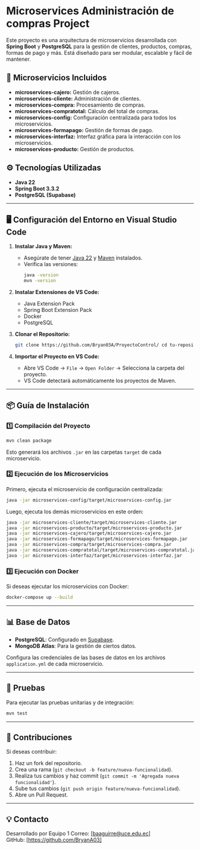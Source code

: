 
# Microservices Administración de compras Project

Este proyecto es una arquitectura de microservicios desarrollada con **Spring Boot** y **PostgreSQL** para la gestión de clientes, productos, compras, formas de pago y más. Está diseñado para ser modular, escalable y fácil de mantener.

## 🚀 Microservicios Incluidos

- **microservices-cajero:** Gestión de cajeros.
- **microservices-cliente:** Administración de clientes.
- **microservices-compra:** Procesamiento de compras.
- **microservices-compratotal:** Cálculo del total de compras.
- **microservices-config:** Configuración centralizada para todos los microservicios.
- **microservices-formapago:** Gestión de formas de pago.
- **microservices-interfaz:** Interfaz gráfica para la interacción con los microservicios.
- **microservices-producto:** Gestión de productos.

## ⚙️ Tecnologías Utilizadas

- **Java 22**
- **Spring Boot 3.3.2**
- **PostgreSQL (Supabase)**

---

## 🖥️ Configuración del Entorno en Visual Studio Code

1. **Instalar Java y Maven:**
   - Asegúrate de tener [Java 22](https://www.oracle.com/java/technologies/javase/jdk22-archive-downloads.html) y [Maven](https://maven.apache.org/download.cgi) instalados.
   - Verifica las versiones:
     ```bash
     java -version
     mvn -version
     ```

2. **Instalar Extensiones de VS Code:**
   - Java Extension Pack
   - Spring Boot Extension Pack
   - Docker
   - PostgreSQL

3. **Clonar el Repositorio:**
   ```bash
   git clone https://github.com/Bryan03A/ProyectoControl/ cd tu-repositorio
   ```

4. **Importar el Proyecto en VS Code:**
   - Abre VS Code → `File` → `Open Folder` → Selecciona la carpeta del proyecto.
   - VS Code detectará automáticamente los proyectos de Maven.

---

## 📦 Guía de Instalación

### 1️⃣ Compilación del Proyecto

```bash
mvn clean package
```
Esto generará los archivos `.jar` en las carpetas `target` de cada microservicio.

### 2️⃣ Ejecución de los Microservicios

Primero, ejecuta el microservicio de configuración centralizada:

```bash
java -jar microservices-config/target/microservices-config.jar
```

Luego, ejecuta los demás microservicios en este orden:

```bash
java -jar microservices-cliente/target/microservices-cliente.jar
java -jar microservices-producto/target/microservices-producto.jar
java -jar microservices-cajero/target/microservices-cajero.jar
java -jar microservices-formapago/target/microservices-formapago.jar
java -jar microservices-compra/target/microservices-compra.jar
java -jar microservices-compratotal/target/microservices-compratotal.jar
java -jar microservices-interfaz/target/microservices-interfaz.jar
```

### 3️⃣ Ejecución con Docker

Si deseas ejecutar los microservicios con Docker:

```bash
docker-compose up --build
```

---

## 📊 Base de Datos

- **PostgreSQL**: Configurado en [Supabase](https://supabase.com/).
- **MongoDB Atlas**: Para la gestión de ciertos datos.

Configura las credenciales de las bases de datos en los archivos `application.yml` de cada microservicio.

---

## 📝 Pruebas

Para ejecutar las pruebas unitarias y de integración:

```bash
mvn test
```

---

## 📢 Contribuciones

Si deseas contribuir:
1. Haz un fork del repositorio.
2. Crea una rama (`git checkout -b feature/nueva-funcionalidad`).
3. Realiza tus cambios y haz commit (`git commit -m 'Agregada nueva funcionalidad'`).
4. Sube tus cambios (`git push origin feature/nueva-funcionalidad`).
5. Abre un Pull Request.

---

## 💡 Contacto

Desarrollado por Equipo 1 
Correo: [baaguirre@uce.edu.ec]  
GitHub: [https://github.com/BryanA03]
